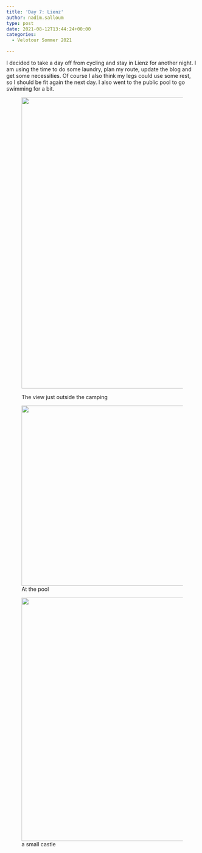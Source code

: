 ```yaml
---
title: 'Day 7: Lienz'
author: nadim.salloum
type: post
date: 2021-08-12T13:44:24+00:00
categories:
  - Velotour Sommer 2021

---
```

 

I decided to take a day off from cycling and stay in Lienz for another night. I am using the time to do some laundry, plan my route, update the blog and get some necessities. Of course I also think my legs could use some rest, so I should be fit again the next day. I also went to the public pool to go swimming for a bit.<figure class="wp-block-image size-large">

<img loading="lazy" decoding="async" width="1024" height="766" src="https://salloum.ch/wp-content/uploads/2021/08/04FC6526-265B-4025-BDCE-A512A3C343B3-1024x766.jpeg" alt="" class="wp-image-105" srcset="https://salloum.ch/wp-content/uploads/2021/08/04FC6526-265B-4025-BDCE-A512A3C343B3-1024x766.jpeg 1024w, https://salloum.ch/wp-content/uploads/2021/08/04FC6526-265B-4025-BDCE-A512A3C343B3-300x225.jpeg 300w, https://salloum.ch/wp-content/uploads/2021/08/04FC6526-265B-4025-BDCE-A512A3C343B3-768x575.jpeg 768w, https://salloum.ch/wp-content/uploads/2021/08/04FC6526-265B-4025-BDCE-A512A3C343B3.jpeg 1280w" sizes="(max-width: 1024px) 100vw, 1024px" /> <figcaption>The view just outside the camping</figcaption></figure> <figure class="wp-block-image size-large"><img loading="lazy" decoding="async" width="1024" height="474" src="https://salloum.ch/wp-content/uploads/2021/08/5F5ABA26-78AF-49B2-A6F4-69D3DD25ED9E-1024x474.jpeg" alt="" class="wp-image-106" srcset="https://salloum.ch/wp-content/uploads/2021/08/5F5ABA26-78AF-49B2-A6F4-69D3DD25ED9E-1024x474.jpeg 1024w, https://salloum.ch/wp-content/uploads/2021/08/5F5ABA26-78AF-49B2-A6F4-69D3DD25ED9E-300x139.jpeg 300w, https://salloum.ch/wp-content/uploads/2021/08/5F5ABA26-78AF-49B2-A6F4-69D3DD25ED9E-768x355.jpeg 768w, https://salloum.ch/wp-content/uploads/2021/08/5F5ABA26-78AF-49B2-A6F4-69D3DD25ED9E.jpeg 1280w" sizes="(max-width: 1024px) 100vw, 1024px" /><figcaption>At the pool</figcaption></figure> <figure class="wp-block-image size-full"><img loading="lazy" decoding="async" width="480" height="640" src="https://salloum.ch/wp-content/uploads/2021/08/0BB5AF60-AFA5-4BBB-A09E-26293215DAB1-edited.jpeg" alt="" class="wp-image-108" srcset="https://salloum.ch/wp-content/uploads/2021/08/0BB5AF60-AFA5-4BBB-A09E-26293215DAB1-edited.jpeg 480w, https://salloum.ch/wp-content/uploads/2021/08/0BB5AF60-AFA5-4BBB-A09E-26293215DAB1-edited-225x300.jpeg 225w" sizes="(max-width: 480px) 100vw, 480px" /><figcaption>a small castle</figcaption></figure>